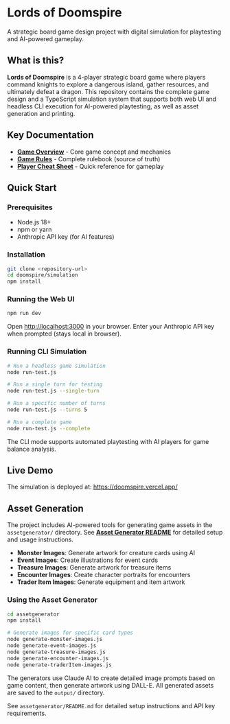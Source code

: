 # Lords of Doomspire

A strategic board game design project with digital simulation for playtesting and AI-powered gameplay.

## What is this?

**Lords of Doomspire** is a 4-player strategic board game where players command knights to explore a dangerous island, gather resources, and ultimately defeat a dragon. This repository contains the complete game design and a TypeScript simulation system that supports both web UI and headless CLI execution for AI-powered playtesting, as well as asset generation and printing.

## Key Documentation

- **[Game Overview](docs/game-overview.md)** - Core game concept and mechanics
- **[Game Rules](docs/game-rules.md)** - Complete rulebook (source of truth)
- **[Player Cheat Sheet](docs/cheat-sheet.md)** - Quick reference for gameplay

## Quick Start

### Prerequisites

- Node.js 18+
- npm or yarn
- Anthropic API key (for AI features)

### Installation

```bash
git clone <repository-url>
cd doomspire/simulation
npm install
```

### Running the Web UI

```bash
npm run dev
```

Open [http://localhost:3000](http://localhost:3000) in your browser. Enter your Anthropic API key when prompted (stays local in browser).

### Running CLI Simulation

```bash
# Run a headless game simulation
node run-test.js

# Run a single turn for testing
node run-test.js --single-turn

# Run a specific number of turns
node run-test.js --turns 5

# Run a complete game
node run-test.js --complete
```

The CLI mode supports automated playtesting with AI players for game balance analysis.

## Live Demo

The simulation is deployed at: https://doomspire.vercel.app/

## Asset Generation

The project includes AI-powered tools for generating game assets in the `assetgenerator/` directory. See **[Asset Generator README](assetgenerator/README.md)** for detailed setup and usage instructions.

- **Monster Images**: Generate artwork for creature cards using AI
- **Event Images**: Create illustrations for event cards
- **Treasure Images**: Generate artwork for treasure items
- **Encounter Images**: Create character portraits for encounters
- **Trader Item Images**: Generate equipment and item artwork

### Using the Asset Generator

```bash
cd assetgenerator
npm install

# Generate images for specific card types
node generate-monster-images.js
node generate-event-images.js
node generate-treasure-images.js
node generate-encounter-images.js
node generate-traderItem-images.js
```

The generators use Claude AI to create detailed image prompts based on game content, then generate artwork using DALL-E. All generated assets are saved to the `output/` directory.

See `assetgenerator/README.md` for detailed setup instructions and API key requirements.
